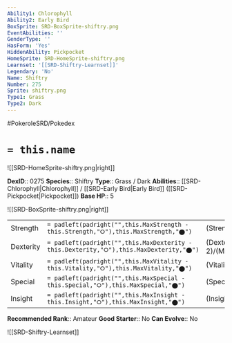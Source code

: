 ```yaml
---
Ability1: Chlorophyll
Ability2: Early Bird
BoxSprite: SRD-BoxSprite-shiftry.png
EventAbilities: ''
GenderType: ''
HasForm: 'Yes'
HiddenAbility: Pickpocket
HomeSprite: SRD-HomeSprite-shiftry.png
Learnset: '[[SRD-Shiftry-Learnset]]'
Legendary: 'No'
Name: Shiftry
Number: 275
Sprite: shiftry.png
Type1: Grass
Type2: Dark
---
```


#PokeroleSRD/Pokedex

# `= this.name`

![[SRD-HomeSprite-shiftry.png|right]]

**DexID**:: 0275
**Species**:: Shiftry
**Type**:: Grass / Dark
**Abilities**:: [[SRD-Chlorophyll|Chlorophyll]] / [[SRD-Early Bird|Early Bird]] ([[SRD-Pickpocket|Pickpocket]])
**Base HP**:: 5

![[SRD-BoxSprite-shiftry.png|right]]

|           |                                                                                        |                                          |
| --------- | -------------------------------------------------------------------------------------- | ---------------------------------------- |
| Strength  | `= padleft(padright("",this.MaxStrength - this.Strength,"⭘"),this.MaxStrength,"⬤")`    | (Strength::3)/(MaxStrength::6)   |
| Dexterity | `= padleft(padright("",this.MaxDexterity - this.Dexterity,"⭘"),this.MaxDexterity,"⬤")` | (Dexterity:: 2)/(MaxDexterity::5) |
| Vitality  | `= padleft(padright("",this.MaxVitality - this.Vitality,"⭘"),this.MaxVitality,"⬤")`    | (Vitality::2)/(MaxVitality::4)   |
| Special   | `= padleft(padright("",this.MaxSpecial - this.Special,"⭘"),this.MaxSpecial,"⬤")`       | (Special::2)/(MaxSpecial::5)     |
| Insight   | `= padleft(padright("",this.MaxInsight - this.Insight,"⭘"),this.MaxInsight,"⬤")`       | (Insight::2)/(MaxInsight::4)     |

**Recommended Rank**:: Amateur
**Good Starter**:: No
**Can Evolve**:: No

![[SRD-Shiftry-Learnset]]